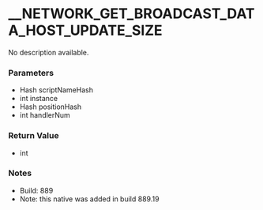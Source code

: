 # __NETWORK_GET_BROADCAST_DATA_HOST_UPDATE_SIZE

No description available.

### Parameters
* Hash scriptNameHash
* int instance
* Hash positionHash
* int handlerNum

### Return Value
* int

### Notes
* Build: 889
* Note: this native was added in build 889.19


